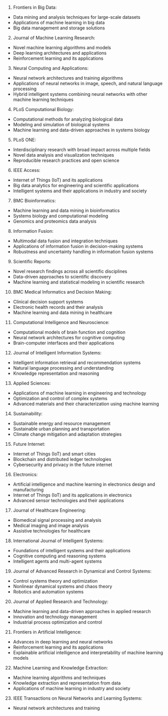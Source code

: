 1. Frontiers in Big Data:
- Data mining and analysis techniques for large-scale datasets
- Applications of machine learning in big data
- Big data management and storage solutions

2. Journal of Machine Learning Research:
- Novel machine learning algorithms and models
- Deep learning architectures and applications
- Reinforcement learning and its applications

3. Neural Computing and Applications:
- Neural network architectures and training algorithms
- Applications of neural networks in image, speech, and natural language processing
- Hybrid intelligent systems combining neural networks with other machine learning techniques

4. PLoS Computational Biology:
- Computational methods for analyzing biological data
- Modeling and simulation of biological systems
- Machine learning and data-driven approaches in systems biology

5. PLoS ONE:
- Interdisciplinary research with broad impact across multiple fields
- Novel data analysis and visualization techniques
- Reproducible research practices and open science

6. IEEE Access:
- Internet of Things (IoT) and its applications
- Big data analytics for engineering and scientific applications
- Intelligent systems and their applications in industry and society

7. BMC Bioinformatics:
- Machine learning and data mining in bioinformatics
- Systems biology and computational modeling
- Genomics and proteomics data analysis

8. Information Fusion:
- Multimodal data fusion and integration techniques
- Applications of information fusion in decision-making systems
- Robustness and uncertainty handling in information fusion systems

9. Scientific Reports:
- Novel research findings across all scientific disciplines
- Data-driven approaches to scientific discovery
- Machine learning and statistical modeling in scientific research

10. BMC Medical Informatics and Decision Making:
- Clinical decision support systems
- Electronic health records and their analysis
- Machine learning and data mining in healthcare

11. Computational Intelligence and Neuroscience:
- Computational models of brain function and cognition
- Neural network architectures for cognitive computing
- Brain-computer interfaces and their applications

12. Journal of Intelligent Information Systems:
- Intelligent information retrieval and recommendation systems
- Natural language processing and understanding
- Knowledge representation and reasoning

13. Applied Sciences:
- Applications of machine learning in engineering and technology
- Optimization and control of complex systems
- Advanced materials and their characterization using machine learning

14. Sustainability:
- Sustainable energy and resource management
- Sustainable urban planning and transportation
- Climate change mitigation and adaptation strategies

15. Future Internet:
- Internet of Things (IoT) and smart cities
- Blockchain and distributed ledger technologies
- Cybersecurity and privacy in the future internet

16. Electronics:
- Artificial intelligence and machine learning in electronics design and manufacturing
- Internet of Things (IoT) and its applications in electronics
- Advanced sensor technologies and their applications

17. Journal of Healthcare Engineering:
- Biomedical signal processing and analysis
- Medical imaging and image analysis
- Assistive technologies for healthcare

18. International Journal of Intelligent Systems:
- Foundations of intelligent systems and their applications
- Cognitive computing and reasoning systems
- Intelligent agents and multi-agent systems

19. Journal of Advanced Research in Dynamical and Control Systems:
- Control systems theory and optimization
- Nonlinear dynamical systems and chaos theory
- Robotics and automation systems

20. Journal of Applied Research and Technology:
- Machine learning and data-driven approaches in applied research
- Innovation and technology management
- Industrial process optimization and control

21. Frontiers in Artificial Intelligence:
- Advances in deep learning and neural networks
- Reinforcement learning and its applications
- Explainable artificial intelligence and interpretability of machine learning models

22. Machine Learning and Knowledge Extraction:
- Machine learning algorithms and techniques
- Knowledge extraction and representation from data
- Applications of machine learning in industry and society

23. IEEE Transactions on Neural Networks and Learning Systems:
- Neural network architectures and training
